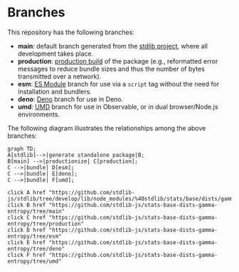 <!--

@license Apache-2.0

Copyright (c) 2022 The Stdlib Authors.

Licensed under the Apache License, Version 2.0 (the "License");
you may not use this file except in compliance with the License.
You may obtain a copy of the License at

    http://www.apache.org/licenses/LICENSE-2.0

Unless required by applicable law or agreed to in writing, software
distributed under the License is distributed on an "AS IS" BASIS,
WITHOUT WARRANTIES OR CONDITIONS OF ANY KIND, either express or implied.
See the License for the specific language governing permissions and
limitations under the License.

-->

# Branches

This repository has the following branches:

-   **main**: default branch generated from the [stdlib project][stdlib-url], where all development takes place.
-   **production**: [production build][production-url] of the package (e.g., reformatted error messages to reduce bundle sizes and thus the number of bytes transmitted over a network).
-   **esm**: [ES Module][esm-url] branch for use via a `script` tag without the need for installation and bundlers.
-   **deno**: [Deno][deno-url] branch for use in Deno.
-   **umd**: [UMD][umd-url] branch for use in Observable, or in dual browser/Node.js environments.

The following diagram illustrates the relationships among the above branches:

```mermaid
graph TD;
A[stdlib]-->|generate standalone package|B;
B[main] -->|productionize| C[production];
C -->|bundle| D[esm];
C -->|bundle| E[deno];
C -->|bundle| F[umd];

click A href "https://github.com/stdlib-js/stdlib/tree/develop/lib/node_modules/%40stdlib/stats/base/dists/gamma/entropy"
click B href "https://github.com/stdlib-js/stats-base-dists-gamma-entropy/tree/main"
click C href "https://github.com/stdlib-js/stats-base-dists-gamma-entropy/tree/production"
click D href "https://github.com/stdlib-js/stats-base-dists-gamma-entropy/tree/esm"
click E href "https://github.com/stdlib-js/stats-base-dists-gamma-entropy/tree/deno"
click F href "https://github.com/stdlib-js/stats-base-dists-gamma-entropy/tree/umd"
```

[stdlib-url]: https://github.com/stdlib-js/stdlib/tree/develop/lib/node_modules/%40stdlib/stats/base/dists/gamma/entropy
[production-url]: https://github.com/stdlib-js/stats-base-dists-gamma-entropy/tree/production
[deno-url]: https://github.com/stdlib-js/stats-base-dists-gamma-entropy/tree/deno
[umd-url]: https://github.com/stdlib-js/stats-base-dists-gamma-entropy/tree/umd
[esm-url]: https://github.com/stdlib-js/stats-base-dists-gamma-entropy/tree/esm